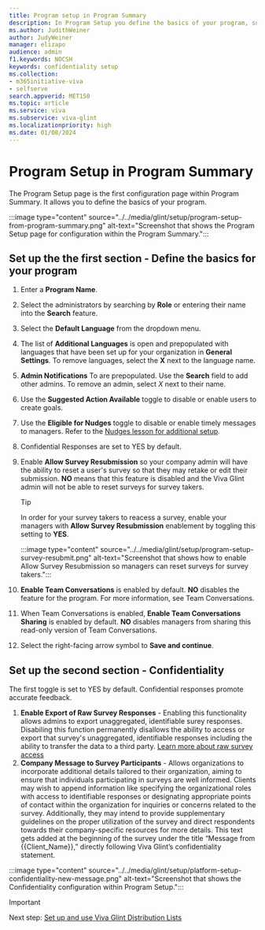 ```yaml
---
title: Program setup in Program Summary
description: In Program Setup you define the basics of your program, such as its name and what languages will be needed, along with confidentiality directives.
ms.author: JudithWeiner
author: JudyWeiner
manager: elizapo
audience: admin
f1.keywords: NOCSH
keywords: confidentiality setup
ms.collection:  
- m365initiative-viva
- selfserve 
search.appverid: MET150 
ms.topic: article
ms.service: viva
ms.subservice: viva-glint
ms.localizationpriority: high
ms.date: 01/08/2024
---
```


# Program Setup in Program Summary

The Program Setup page is the first configuration page within Program Summary. It allows you to define the basics of your program.

:::image type="content" source="../../media/glint/setup/program-setup-from-program-summary.png" alt-text="Screenshot that shows the Program Setup page for configuration within the Program Summary.":::

## Set up the the first section - Define the basics for your program  

1. Enter a **Program Name**.
1. Select the administrators by searching by **Role** or entering their name into the **Search** feature.
1. Select the **Default Language** from the dropdown menu.
1. The list of **Additional Languages** is open and prepopulated with languages that have been set up for your organization in **General Settings**. To remove languages, select the **X** next to the language name.
1. **Admin Notifications** To are prepopulated. Use the **Search** field to add other admins. To remove an admin, select *X* next to their name.
1. Use the **Suggested Action Available** toggle to disable or enable users to create goals.
1. Use the **Eligible for Nudges** toggle to disable or enable timely messages to managers. Refer to the [Nudges lesson for additional setup](https://www.microsoft.com).  
1. Confidential Responses are set to YES by default.  
1. Enable **Allow Survey Resubmission** so your company admin will have the ability to reset a user's survey so that they may retake or edit their submission. **NO** means that this feature is disabled and the Viva Glint admin will not be able to reset surveys for survey takers.
   > [!TIP]
   > In order for your survey takers to reacess a survey, enable your managers with **Allow Survey Resubmission** enablement by toggling this setting to **YES**.

   :::image type="content" source="../../media/glint/setup/program-setup-survey-resubmit.png" alt-text="Screenshot that shows how to enable Allow Survey Resubmission so managers can reset surveys for survey takers.":::

1. **Enable Team Conversations** is enabled by default. **NO** disables the feature for the program. For more information, see Team Conversations. 
1. When Team Conversations is enabled, **Enable Team Conversations Sharing** is enabled by default. **NO** disables managers from sharing this read-only version of Team Conversations.  
1. Select the right-facing arrow symbol to **Save and continue**.

## Set up the second section - Confidentiality

The first toggle is set to YES by default. Confidential responses promote accurate feedback.

1. **Enable Export of Raw Survey Responses** - Enabling this functionality allows admins to export unaggregated, identifiable surey responses. Disabiling this function permanently disallows the ability to access or export that survey's unaggregated, identifiable responses including the ability to transfer the data to a third party. [Learn more about raw survey access](/../../viva/glint/setup/employee-raw-data-export)
1. **Company Message to Survey Participants** - Allows organizations to incorporate additional details tailored to their organization, aiming to ensure that individuals participating in surveys are well informed. Clients may wish to append information like specifying the organizational roles with access to identifiable responses or designating appropriate points of contact within the organization for inquiries or concerns related to the survey. Additionally, they may intend to provide supplementary guidelines on the proper utilization of the survey and direct respondents towards their company-specific resources for more details. This text gets added at the beginning of the survey under the title “Message from {{Client_Name}},” directly following Viva Glint’s confidentiality statement.

:::image type="content" source="../../media/glint/setup/platform-setup-confidentiality-new-message.png" alt-text="Screenshot that shows the Confidentiality configuration within Program Setup.":::

> [!IMPORTANT]
> Next step: [Set up and use Viva Glint Distribution Lists](program-set-up.md)
